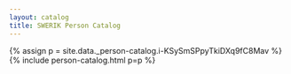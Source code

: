 ```yaml
---
layout: catalog
title: SWERIK Person Catalog
---
```

{% assign p = site.data._person-catalog.i-KSySmSPpyTkiDXq9fC8Mav %}
{% include person-catalog.html p=p %}

